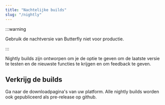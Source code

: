 ```yaml
---
title: "Nachtelijke builds"
slug: "/nightly"
---
```


:::warning

Gebruik de nachtversie van Butterfly niet voor productie.

:::

Nightly builds zijn ontworpen om je de optie te geven om de laatste versie te testen en de nieuwste functies te krijgen en om feedback te geven.

## Verkrijg de builds

Ga naar de downloadpagina's van uw platform. Alle nightly builds worden ook gepubliceerd als pre-release op github.
